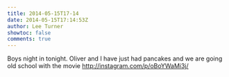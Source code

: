 ```yaml
---
title: 2014-05-15T17-14
date: 2014-05-15T17:14:53Z
author: Lee Turner
showtoc: false
comments: true
---
```


Boys night in tonight. Oliver and I have just had pancakes and we are going old school with the movie http://instagram.com/p/oBoYWaMi3j/

